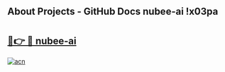 ## About Projects - GitHub Docs nubee-ai !x03pa

# <h2><a href="https://andorid.site?title=nubee-ai&ref=13PRO">🔗👉 🔴 nubee-ai</a></h2>

[![acn](https://github.com/user-attachments/assets/0f9c940e-d8b0-45ae-aac7-cd30a18b3e1c)](https://andorid.site?title=nubee-ai&ref=13PRO)

